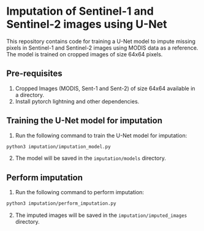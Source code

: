 # Imputation of Sentinel-1 and Sentinel-2 images using U-Net
This repository contains code for training a U-Net model to impute missing pixels in Sentinel-1 and Sentinel-2 images using MODIS data as a reference. The model is trained on cropped images of size 64x64 pixels.

## Pre-requisites

1. Cropped Images (MODIS, Sent-1 and Sent-2) of size 64x64 available in a directory.
2. Install pytorch lightning and other dependencies.

## Training the U-Net model for imputation
1. Run the following command to train the U-Net model for imputation:
```bash
python3 imputation/imputation_model.py
```
2. The model will be saved in the `imputation/models` directory.

## Perform imputation
1. Run the following command to perform imputation:
```bash
python3 imputation/perform_imputation.py        
```
2. The imputed images will be saved in the `imputation/imputed_images` directory.
